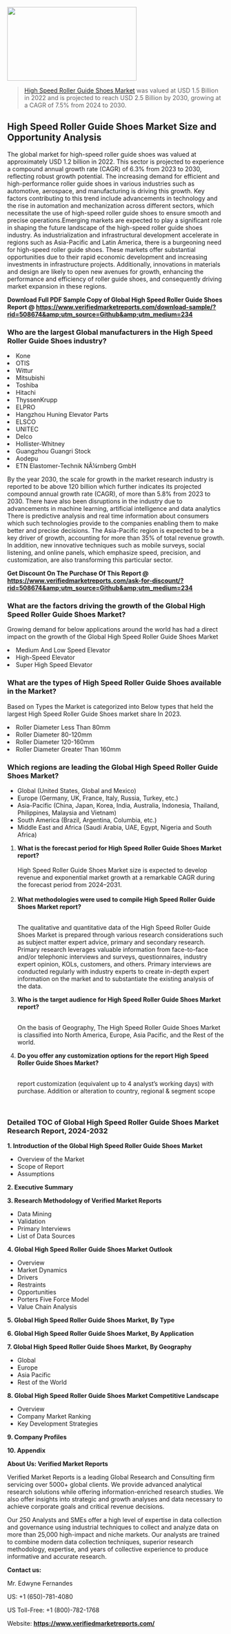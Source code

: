 
<img src="https://ffe5etoiles.com/wp-content/uploads/2024/12/MST1-300x171.png" alt="" width="300" height="171" class="alignnone size-medium wp-image-20088" /><blockquote><p><p><a href="https://www.verifiedmarketreports.com/download-sample/?rid=508674&utm_source=Github&utm_medium=234" target="_blank">High Speed Roller Guide Shoes Market</a> was valued at USD 1.5 Billion in 2022 and is projected to reach USD 2.5 Billion by 2030, growing at a CAGR of 7.5% from 2024 to 2030.</p></blockquote><p><h2>High Speed Roller Guide Shoes Market Size and Opportunity Analysis</h2>The global market for high-speed roller guide shoes was valued at approximately USD 1.2 billion in 2022. This sector is projected to experience a compound annual growth rate (CAGR) of 6.3% from 2023 to 2030, reflecting robust growth potential. The increasing demand for efficient and high-performance roller guide shoes in various industries such as automotive, aerospace, and manufacturing is driving this growth. Key factors contributing to this trend include advancements in technology and the rise in automation and mechanization across different sectors, which necessitate the use of high-speed roller guide shoes to ensure smooth and precise operations.Emerging markets are expected to play a significant role in shaping the future landscape of the high-speed roller guide shoes industry. As industrialization and infrastructural development accelerate in regions such as Asia-Pacific and Latin America, there is a burgeoning need for high-speed roller guide shoes. These markets offer substantial opportunities due to their rapid economic development and increasing investments in infrastructure projects. Additionally, innovations in materials and design are likely to open new avenues for growth, enhancing the performance and efficiency of roller guide shoes, and consequently driving market expansion in these regions.</p><p class=""><strong>Download Full PDF Sample Copy of Global High Speed Roller Guide Shoes Report @ <a href="https://www.verifiedmarketreports.com/download-sample/?rid=508674&amp;utm_source=Github&amp;utm_medium=234" target="_blank">https://www.verifiedmarketreports.com/download-sample/?rid=508674&amp;utm_source=Github&amp;utm_medium=234</a></strong></p><h3 id="" class="">Who are the largest Global manufacturers in the High Speed Roller Guide Shoes industry?</h3><p><li>Kone</li><li> OTIS</li><li> Wittur</li><li> Mitsubishi</li><li> Toshiba</li><li> Hitachi</li><li> ThyssenKrupp</li><li> ELPRO</li><li> Hangzhou Huning Elevator Parts</li><li> ELSCO</li><li> UNITEC</li><li> Delco</li><li> Hollister-Whitney</li><li> Guangzhou Guangri Stock</li><li> Aodepu</li><li> ETN Elastomer-Technik NÃ¼rnberg GmbH</li></p><div class=""><div class="" dir="" data-message-author-role="" data-message-id="" data-message-model-slug=""><div class=""><div class=""><div class=""><div class="" dir="" data-message-author-role="" data-message-id="" data-message-model-slug=""><div class=""><div class=""><p>By the year 2030, the scale for growth in the market research industry is reported to be above 120 billion which further indicates its projected compound annual growth rate (CAGR), of more than 5.8% from 2023 to 2030. There have also been disruptions in the industry due to advancements in machine learning, artificial intelligence and data analytics There is predictive analysis and real time information about consumers which such technologies provide to the companies enabling them to make better and precise decisions. The Asia-Pacific region is expected to be a key driver of growth, accounting for more than 35% of total revenue growth. In addition, new innovative techniques such as mobile surveys, social listening, and online panels, which emphasize speed, precision, and customization, are also transforming this particular sector.</p><p><strong>Get Discount On The Purchase Of This Report @&nbsp; <a href="https://www.verifiedmarketreports.com/ask-for-discount/?rid=508674&amp;utm_source=Github&amp;utm_medium=234" target="_blank">https://www.verifiedmarketreports.com/ask-for-discount/?rid=508674&amp;utm_source=Github&amp;utm_medium=234</a></strong></p></div></div></div></div></div></div></div></div><h3 id="" class="">What are the factors driving the growth of the Global High Speed Roller Guide Shoes Market?</h3><p id="" class="">Growing demand for below applications around the world has had a direct impact on the growth of the Global High Speed Roller Guide Shoes Market</p><p id="" class=""><li>Medium And Low Speed Elevator</li><li> High-Speed Elevator</li><li> Super High Speed Elevator</li></p><h3 id="" class="">What are the types of High Speed Roller Guide Shoes available in the Market?</h3><p id="" class="">Based on Types the Market is categorized into Below types that held the largest High Speed Roller Guide Shoes market share In 2023.</p><p id="" class=""><li>Roller Diameter Less Than 80mm</li><li> Roller Diameter 80-120mm</li><li> Roller Diameter 120-160mm</li><li> Roller Diameter Greater Than 160mm</li></p><h3 id="" class="">Which regions are leading the Global High Speed Roller Guide Shoes Market?</h3><ul><li>Global (United States, Global and Mexico)</li><li>Europe (Germany, UK, France, Italy, Russia, Turkey, etc.)</li><li>Asia-Pacific (China, Japan, Korea, India, Australia, Indonesia, Thailand, Philippines, Malaysia and Vietnam)</li><li>South America (Brazil, Argentina, Columbia, etc.)</li><li>Middle East and Africa (Saudi Arabia, UAE, Egypt, Nigeria and South Africa)</li></ul><p><ol><li><strong>What is the forecast period for High Speed Roller Guide Shoes Market report?<br /></strong><br /><span data-sheets-root="1" data-sheets-value="{&quot;1&quot;:2,&quot;2&quot;:&quot;XXXX size is expected to develop revenue and exponential market growth at a remarkable CAGR during the forecast period from 2024&ndash;2030.&quot;}" data-sheets-userformat="{&quot;2&quot;:12674,&quot;4&quot;:{&quot;1&quot;:2,&quot;2&quot;:16776960},&quot;10&quot;:2,&quot;11&quot;:0,&quot;15&quot;:&quot;Arial&quot;,&quot;16&quot;:12}">High Speed Roller Guide Shoes Market size is expected to develop revenue and exponential market growth at a remarkable CAGR during the forecast period from 2024&ndash;2031.</span><br /><br /></li><li><strong>What methodologies were used to compile High Speed Roller Guide Shoes Market report?<br /><br /></strong><p>The qualitative and quantitative data of the&nbsp;High Speed Roller Guide Shoes Market is prepared through various research considerations such as subject matter expert advice, primary and secondary research. Primary research leverages valuable information from face-to-face and/or telephonic interviews and surveys, questionnaires, industry expert opinion, KOLs, customers, and others. Primary interviews are conducted regularly with industry experts to create in-depth expert information on the market and to substantiate the existing analysis of the data.&nbsp;</p></li><li><strong>Who is the target audience for High Speed Roller Guide Shoes Market report?<br /><br /></strong><p>On the basis of Geography, The&nbsp;High Speed Roller Guide Shoes Market is classified into North America, Europe, Asia Pacific, and the Rest of the world.</p></li><li><strong>Do you offer any customization options for the report High Speed Roller Guide Shoes Market?<br /><br /></strong><p>report customization (equivalent up to 4 analyst&rsquo;s working days) with purchase. Addition or alteration to country, regional &amp; segment scope</p><p>&nbsp;</p></li></ol></p><h3 id="" class="">Detailed TOC of Global High Speed Roller Guide Shoes Market Research Report, 2024-2032</h3><p id="" class=""><strong>1. Introduction of the Global High Speed Roller Guide Shoes Market</strong></p><ul><li>Overview of the Market</li><li>Scope of Report</li><li>Assumptions</li></ul><p id="" class=""><strong>2. Executive Summary</strong></p><p id="" class=""><strong>3. Research Methodology of&nbsp;Verified Market Reports</strong></p><ul><li>Data Mining</li><li>Validation</li><li>Primary Interviews</li><li>List of Data Sources</li></ul><p id="" class=""><strong>4. Global High Speed Roller Guide Shoes Market Outlook</strong></p><ul><li>Overview</li><li>Market Dynamics</li><li>Drivers</li><li>Restraints</li><li>Opportunities</li><li>Porters Five Force Model</li><li>Value Chain Analysis</li></ul><p id="" class=""><strong>5. Global High Speed Roller Guide Shoes Market, By&nbsp;Type</strong></p><p id="" class=""><strong>6. Global High Speed Roller Guide Shoes Market, By Application</strong></p><p id="" class=""><strong>7. Global High Speed Roller Guide Shoes Market, By Geography</strong></p><ul><li>Global</li><li>Europe</li><li>Asia Pacific</li><li>Rest of the World</li></ul><p id="" class=""><strong>8. Global High Speed Roller Guide Shoes Market Competitive Landscape</strong></p><ul><li>Overview</li><li>Company Market Ranking</li><li>Key Development Strategies</li></ul><p id="" class=""><strong>9. Company Profiles</strong></p><p id="" class=""><strong>10. Appendix</strong></p><p id="" class=""><strong>About Us: Verified Market Reports</strong></p><p id="" class="">Verified Market Reports is a leading Global Research and Consulting firm servicing over 5000+ global clients. We provide advanced analytical research solutions while offering information-enriched research studies. We also offer insights into strategic and growth analyses and data necessary to achieve corporate goals and critical revenue decisions.</p><p id="" class="">Our 250 Analysts and SMEs offer a high level of expertise in data collection and governance using industrial techniques to collect and analyze data on more than 25,000 high-impact and niche markets. Our analysts are trained to combine modern data collection techniques, superior research methodology, expertise, and years of collective experience to produce informative and accurate research.</p><p id="" class=""><strong>Contact us:</strong></p><p id="" class="">Mr. Edwyne Fernandes</p><p id="" class="">US: +1 (650)-781-4080</p><p id="" class="">US Toll-Free: +1 (800)-782-1768</p><p id="" class="">Website: <a target="" data-test-app-aware-link=""><strong>https://www.verifiedmarketreports.com/</strong></a></p>

